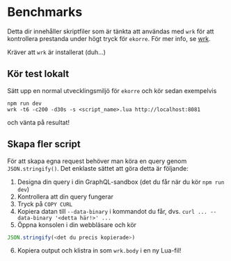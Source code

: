 # Benchmarks

Detta dir innehåller skriptfiler som är tänkta att användas med `wrk` för att
kontrollera prestanda under högt tryck för `ekorre`. För mer info, se [wrk](https://github.com/wg/wrk).

Kräver att `wrk` är installerat (duh...)

## Kör test lokalt

Sätt upp en normal utvecklingsmiljö för `ekorre` och kör sedan exempelvis

```
npm run dev
wrk -t6 -c200 -d30s -s <script_name>.lua http://localhost:8081
```

och vänta på resultat!

## Skapa fler script

För att skapa egna request behöver man köra en query genom `JSON.stringify()`. Det enklaste sättet att göra
detta är följande:

1. Designa din query i din GraphQL-sandbox (det du får när du kör `npm run dev`)
2. Kontrollera att din query fungerar
3. Tryck på `COPY CURL`
4. Kopiera datan till `--data-binary` i kommandot du får, dvs. `curl ... --data-binary '<detta här!>' ...`
5. Öppna konsolen i din webbläsare och kör
```js
JSON.stringify(<det du precis kopierade>)
```
6. Kopiera output och klistra in som `wrk.body` i en ny Lua-fil!